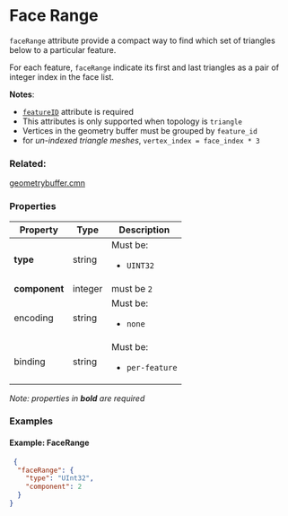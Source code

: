 # Face Range



`faceRange` attribute provide a compact way to find which set of triangles below to a particular feature.  

For each feature, `faceRange` indicate its first and last triangles as a pair of integer index in the face list. 

**Notes**:
- [`featureID`](geometryfeatureid.md) attribute is required
- This attributes is only supported when topology is `triangle` 
- Vertices in the geometry buffer must be grouped by `feature_id`
- for _un-indexed triangle meshes_, `vertex_index = face_index * 3 `

### Related:

[geometrybuffer.cmn](geometrybuffer.cmn.md)
### Properties

| Property | Type | Description |
| --- | --- | --- |
| **type** | string | <div>Must be:<ul><li>`UINT32`</li></ul></div> |
| **component** | integer | must be `2`  |
| encoding | string | <div>Must be:<ul><li>`none`</li></ul></div> |
| binding | string | <div>Must be:<ul><li>`per-feature`</li></ul></div> |

*Note: properties in **bold** are required*

### Examples 

#### Example: FaceRange 

```json
 {
  "faceRange": {
    "type": "UInt32",
    "component": 2
  }
} 
```

